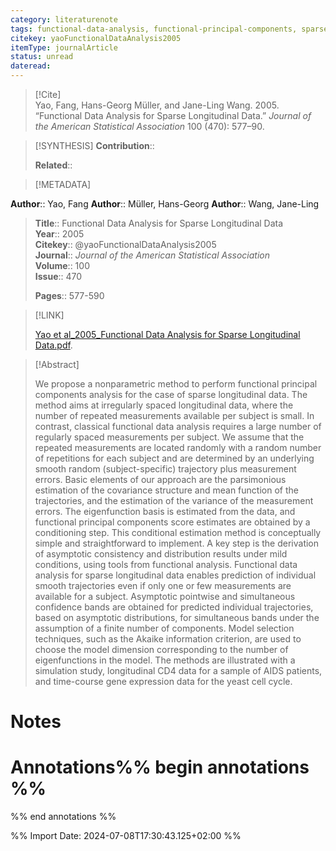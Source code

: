 ```yaml
---
category: literaturenote
tags: functional-data-analysis, functional-principal-components, sparse-functional-data
citekey: yaoFunctionalDataAnalysis2005
itemType: journalArticle
status: unread  
dateread:  
---
```


> [!Cite]  
> Yao, Fang, Hans-Georg Müller, and Jane-Ling Wang. 2005. “Functional Data Analysis for Sparse Longitudinal Data.” _Journal of the American Statistical Association_ 100 (470): 577–90.

> [!SYNTHESIS] 
>**Contribution**::
>
>**Related**:: 
>

> [!METADATA]  
>
**Author**:: Yao, Fang
**Author**:: Müller, Hans-Georg
**Author**:: Wang, Jane-Ling<br>
> **Title**:: Functional Data Analysis for Sparse Longitudinal Data    
> **Year**:: 2005     
> **Citekey**:: @yaoFunctionalDataAnalysis2005    
>**Journal**:: *Journal of the American Statistical Association*    
>**Volume**:: 100    
>**Issue**:: 470     
>    
>    
>     
> **Pages**:: 577-590    
>    
>

> [!LINK] 
>
> [Yao et al_2005_Functional Data Analysis for Sparse Longitudinal Data.pdf](file:///Users/steven/Library/Mobile%20Documents/com~apple~CloudDocs/Zotero/bibliography/Journal%20of%20the%20American%20Statistical%20Association/2005/Yao%20et%20al_2005_Functional%20Data%20Analysis%20for%20Sparse%20Longitudinal%20Data.pdf).

>[!Abstract]
>
>We propose a nonparametric method to perform functional principal components analysis for the case of sparse longitudinal data. The method aims at irregularly spaced longitudinal data, where the number of repeated measurements available per subject is small. In contrast, classical functional data analysis requires a large number of regularly spaced measurements per subject. We assume that the repeated measurements are located randomly with a random number of repetitions for each subject and are determined by an underlying smooth random (subject-specific) trajectory plus measurement errors. Basic elements of our approach are the parsimonious estimation of the covariance structure and mean function of the trajectories, and the estimation of the variance of the measurement errors. The eigenfunction basis is estimated from the data, and functional principal components score estimates are obtained by a conditioning step. This conditional estimation method is conceptually simple and straightforward to implement. A key step is the derivation of asymptotic consistency and distribution results under mild conditions, using tools from functional analysis. Functional data analysis for sparse longitudinal data enables prediction of individual smooth trajectories even if only one or few measurements are available for a subject. Asymptotic pointwise and simultaneous confidence bands are obtained for predicted individual trajectories, based on asymptotic distributions, for simultaneous bands under the assumption of a finite number of components. Model selection techniques, such as the Akaike information criterion, are used to choose the model dimension corresponding to the number of eigenfunctions in the model. The methods are illustrated with a simulation study, longitudinal CD4 data for a sample of AIDS patients, and time-course gene expression data for the yeast cell cycle.
>>


# Notes<br>
# Annotations%% begin annotations %%  
 
  
%% end annotations %%

%% Import Date: 2024-07-08T17:30:43.125+02:00 %%
